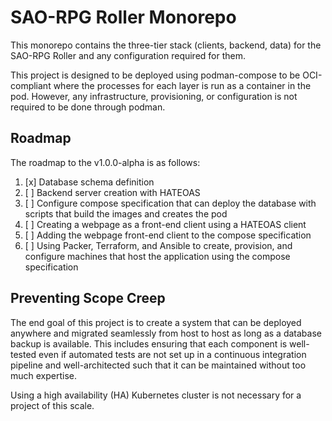 # SAO-RPG Roller Monorepo

This monorepo contains the three-tier stack (clients, backend, data) for the SAO-RPG Roller and
any configuration required for them.

This project is designed to be deployed using podman-compose to be OCI-compliant where the processes
for each layer is run as a container in the pod. However, any infrastructure, provisioning, or
configuration is not required to be done through podman.

## Roadmap

The roadmap to the v1.0.0-alpha is as follows:

1. [x] Database schema definition
2. [ ] Backend server creation with HATEOAS
3. [ ] Configure compose specification that can deploy the database with scripts that build the
    images and creates the pod
4. [ ] Creating a webpage as a front-end client using a HATEOAS client
5. [ ] Adding the webpage front-end client to the compose specification
6. [ ] Using Packer, Terraform, and Ansible to create, provision, and configure machines that host
    the application using the compose specification

## Preventing Scope Creep

The end goal of this project is to create a system that can be deployed anywhere and migrated
seamlessly from host to host as long as a database backup is available. This includes ensuring that
each component is well-tested even if automated tests are not set up in a continuous integration
pipeline and well-architected such that it can be maintained without too much expertise.

Using a high availability (HA) Kubernetes cluster is not necessary for a project of this scale.
